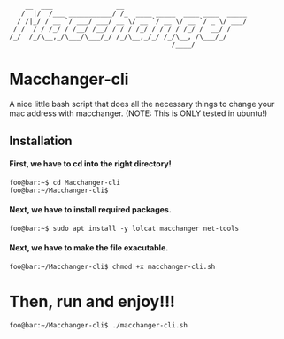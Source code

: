 ```
    __  ___                __
   /  |/  /___ ___________/ /_  ____ _____  ____ ____  _____
  / /|_/ / __ `/ ___/ ___/ __ \/ __ `/ __ \/ __ `/ _ \/ ___/
 / /  / / /_/ / /__/ /__/ / / / /_/ / / / / /_/ /  __/ /
/_/  /_/\__,_/\___/\___/_/ /_/\__,_/_/ /_/\__, /\___/_/
                                         /____/
```
# Macchanger-cli
A nice little bash script that does all the necessary things to change your mac address with macchanger. (NOTE: This is ONLY tested in ubuntu!)

## Installation

#### First, we have to cd into the right directory!
```console
foo@bar:~$ cd Macchanger-cli
foo@bar:~/Macchanger-cli$

```

#### Next, we have to install required packages.
```console
foo@bar:~$ sudo apt install -y lolcat macchanger net-tools
```
#### Next, we have to make the file exacutable.
```console
foo@bar:~/Macchanger-cli$ chmod +x macchanger-cli.sh
```

# Then, run and enjoy!!!
```console
foo@bar:~/Macchanger-cli$ ./macchanger-cli.sh
```
